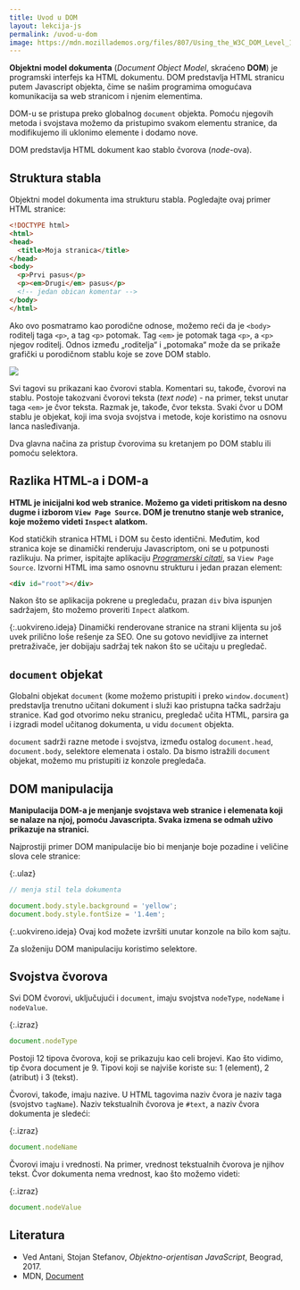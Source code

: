 ```yaml
---
title: Uvod u DOM
layout: lekcija-js
permalink: /uvod-u-dom
image: https://mdn.mozillademos.org/files/807/Using_the_W3C_DOM_Level_1_Core-doctree.jpg
---
```


**Objektni model dokumenta** (*Document Object Model*, skraćeno **DOM**) je programski interfejs ka HTML dokumentu. DOM predstavlja HTML stranicu putem Javascript objekta, čime se našim programima omogućava komunikacija sa web stranicom i njenim elementima.

DOM-u se pristupa preko globalnog `document` objekta. Pomoću njegovih metoda i svojstava možemo da pristupimo svakom elementu stranice, da modifikujemo ili uklo­nimo elemente i dodamo nove.

DOM predstavlja HTML dokument kao stablo čvorova (*node*-ova).

## Struktura stabla

Objektni model dokumenta ima strukturu stabla. Pogledajte ovaj primer HTML stranice:

```html
<!DOCTYPE html>
<html>
<head>
  <title>Moja stranica</title>
</head>
<body>
  <p>Prvi pasus</p>
  <p><em>Drugi</em> pasus</p>
  <!-- jedan obican komentar -->
</body>
</html>
```

Ako ovo posmatramo kao porodične odnose, možemo reći da je `<body>` roditelj taga `<p>`, a tag `<p>` potomak. Tag `<em>` je potomak taga `<p>`, a `<p>` njegov roditelj. Odnos između „roditelja“ i „potomaka“ može da se prikaže grafički u porodičnom stablu koje se zove DOM stablo.

![]({{page.image}})

Svi tagovi su prikazani kao čvorovi stabla. Komentari su, takođe, čvorovi na stablu. Postoje takozvani čvorovi teksta (*text node*) - na primer, tekst unutar taga `<em>` je čvor teksta. Razmak je, takođe, čvor teksta. Svaki čvor u DOM stablu je objekat, koji ima svoja svojstva i metode, koje koristimo na osnovu lanca nasleđivanja.

Dva glavna načina za pristup čvorovima su kretanjem po DOM stablu ili pomoću selektora.

## Razlika HTML-a i DOM-a

**HTML je inicijalni kod web stranice. Možemo ga videti pritiskom na desno dugme i izborom `View Page Source`. DOM je trenutno stanje web stranice, koje možemo videti `Inspect` alatkom.**

Kod statičkih stranica HTML i DOM su često identični. Međutim, kod stranica koje se dinamički renderuju Javascriptom, oni se u potpunosti razlikuju. Na primer, ispitajte aplikaciju *[Programerski citati](https://skolakoda.org/programming-quotes/)*, sa `View Page Source`. Izvorni HTML ima samo osnovnu strukturu i jedan prazan element:

```html
<div id="root"></div>
```

Nakon što se aplikacija pokrene u pregledaču, prazan `div` biva ispunjen sadržajem, što možemo proveriti `Inpect` alatkom. 

{:.uokvireno.ideja}
Dinamički renderovane stranice na strani klijenta su još uvek prilično loše rešenje za SEO. One su gotovo nevidljive za internet pretraživače, jer dobijaju sadržaj tek nakon što se učitaju u pregledač.

## `document` objekat

Globalni objekat `document` (kome možemo pristupiti i preko `window.document`) predstavlja trenutno učitani dokument i služi kao pristupna tačka sadržaju stranice. Kad god otvorimo neku stranicu, pregledač učita HTML, parsira ga i izgradi model učitanog dokumenta, u vidu `document` objekta. 

`document` sadrži razne metode i svojstva, između ostalog `document.head`, `document.body`, selektore elemenata i ostalo. Da bismo istražili `document` objekat, možemo mu pristupiti iz konzole pregledača.

## DOM manipulacija

**Manipulacija DOM-a je menjanje svojstava web stranice i elemenata koji se nalaze na njoj, pomoću Javascripta. Svaka izmena se odmah uživo prikazuje na stranici.**

Najprostiji primer DOM manipulacije bio bi menjanje boje pozadine i veličine slova cele stranice:

{:.ulaz}
```js
// menja stil tela dokumenta

document.body.style.background = 'yellow';
document.body.style.fontSize = '1.4em';
```

{:.uokvireno.ideja}
Ovaj kod možete izvršiti unutar konzole na bilo kom sajtu.

Za složeniju DOM manipulaciju koristimo selektore.

## Svojstva čvorova

Svi DOM čvorovi, uključujući i `document`, imaju svojstva `nodeType`, `nodeName` i `nodeValue`.

{:.izraz}
```js
document.nodeType
```

Postoji 12 tipova čvorova, koji se prikazuju kao celi brojevi. Kao što vidimo, tip čvora docu­ment je 9. Tipovi koji se najviše koriste su: 1 (element), 2 (atribut) i 3 (tekst).

Čvorovi, takođe, imaju nazive. U HTML tagovima naziv čvora je naziv taga (svojstvo `tagName`). Naziv tekstualnih čvorova je `#text`, a naziv čvora dokumenta je sledeći:

{:.izraz}
```js
document.nodeName
```

Čvorovi imaju i vrednosti. Na primer, vrednost tekstualnih čvorova je njihov tekst. Čvor doku­menta nema vrednost, kao što možemo videti:

{:.izraz}
```js
document.nodeValue
```

## Literatura

- Ved Antani, Stojan Stefanov, *Objektno-orjentisan JavaScript*, Beograd, 2017.
- MDN, [Document](https://developer.mozilla.org/en-US/docs/Web/API/Document)